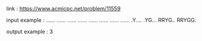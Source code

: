 link :
https://www.acmicpc.net/problem/11559

input example :
......
......
......
......
......
......
......
......
.Y....
.YG...
RRYG..
RRYGG.

output example :
3
